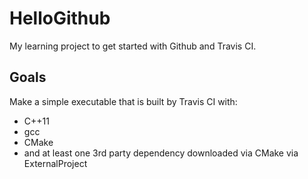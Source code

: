 HelloGithub
===

My learning project to get started with Github and Travis CI.

## Goals

Make a simple executable that is built by Travis CI with:

* C++11
* gcc
* CMake
* and at least one 3rd party dependency downloaded via CMake via ExternalProject
